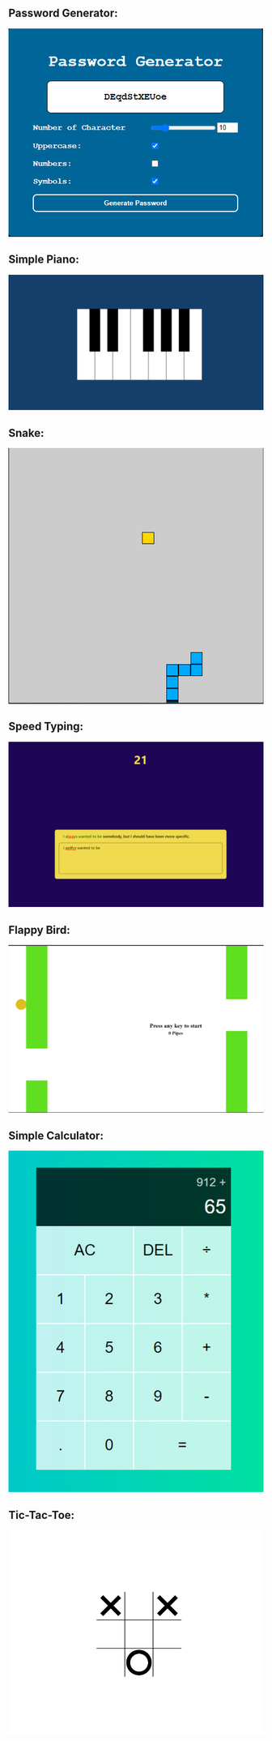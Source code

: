 Password Generator:
-------------------
![Password Generator](https://github.com/berkan-alci/javascript-games/blob/main/Images/Password-Gen.png)

Simple Piano:
-------------------
![Simple Piano](https://github.com/berkan-alci/javascript-games/blob/main/Images/Simple-piano.png)

Snake:
-------------------
![Snake](https://github.com/berkan-alci/javascript-games/blob/main/Images/Snake.png)

Speed Typing:
-------------------
![Speed Typing](https://github.com/berkan-alci/javascript-games/blob/main/Images/Speed-Typing.png)

Flappy Bird:
-------------------
![Flappy Bird](https://github.com/berkan-alci/javascript-games/blob/main/Images/flappy-bird.png)

Simple Calculator:
-------------------
![Simple Calculator](https://github.com/berkan-alci/javascript-games/blob/main/Images/simple-calc.png)

Tic-Tac-Toe:
-------------------
![Tic-Tac-Toe](https://github.com/berkan-alci/javascript-games/blob/main/Images/tic-tac-toe.png)

